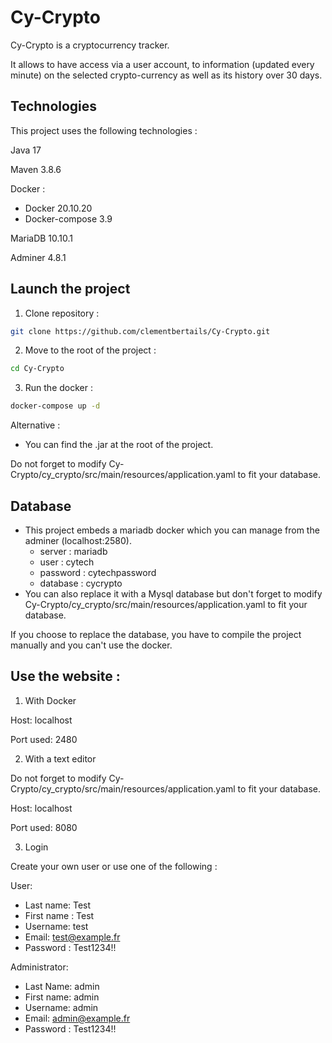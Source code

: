 # Cy-Crypto

Cy-Crypto is a cryptocurrency tracker.

It allows to have access via a user account, to information (updated every minute) on the selected crypto-currency as well as its history over 30 days.

## Technologies

This project uses the following technologies :

Java 17

Maven 3.8.6

Docker :
- Docker 20.10.20
- Docker-compose 3.9

MariaDB 10.10.1

Adminer 4.8.1

## Launch the project

1. Clone repository : 
```bash
git clone https://github.com/clementbertails/Cy-Crypto.git
```
2. Move to the root of the project :
```bash
cd Cy-Crypto
```
3. Run the docker :
```bash
docker-compose up -d
```

Alternative :
* You can find the .jar at the root of the project.

Do not forget to modify Cy-Crypto/cy_crypto/src/main/resources/application.yaml to fit your database.

## Database

* This project embeds a mariadb docker which you can manage from the adminer (localhost:2580).
    * server : mariadb
    * user : cytech
    * password : cytechpassword
    * database : cycrypto
* You can also replace it with a Mysql database but don't forget to modify Cy-Crypto/cy_crypto/src/main/resources/application.yaml to fit your database.

If you choose to replace the database, you have to compile the project manually and you can't use the docker.

## Use the website :

1. With Docker

Host: localhost

Port used: 2480

2. With a text editor

Do not forget to modify Cy-Crypto/cy_crypto/src/main/resources/application.yaml to fit your database.

Host: localhost

Port used: 8080

3. Login

Create your own user or use one of the following :

User:
* Last name: Test
* First name : Test
* Username: test
* Email: test@example.fr
* Password : Test1234!!

Administrator:
* Last Name: admin
* First name: admin
* Username: admin
* Email: admin@example.fr
* Password : Test1234!!